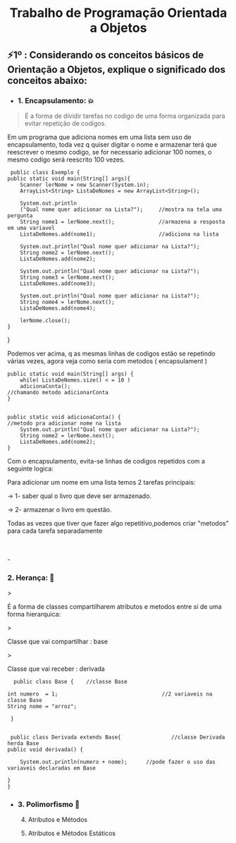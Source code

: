 <h1 align="center">Trabalho de Programação Orientada a  Objetos</h1>

<h2>⚡1º : Considerando os conceitos básicos de Orientação a Objetos, explique o significado dos conceitos abaixo:</h2>

- <h3> 1. Encapsulamento:  💥</h3>
> <p> É a forma de dividir tarefas no codigo de uma forma organizada para evitar repetição de codigos.</p>

<p>   Em um programa que adiciona nomes em uma lista sem uso de encapsulamento, toda vez q quiser digitar o nome e armazenar
terá que reescrever o mesmo codigo, se for necessario adicionar 100 nomes, o mesmo codigo será reescrito 100 vezes. </p>

     public class Exemplo {	
	public static void main(String[] args){
		Scanner lerNome = new Scanner(System.in);
		ArrayList<String> ListaDeNomes = new ArrayList<String>();
		
		System.out.println
		("Qual nome quer adicionar na Lista?");     //mostra na tela uma pergunta
		String nome1 = lerNome.next();              //armazena a resposta em uma variavel                   
		ListaDeNomes.add(nome1);                    //adiciona na lista
		
		System.out.println("Qual nome quer adicionar na Lista?");
		String nome2 = lerNome.next();
		ListaDeNomes.add(nome2);
		
		System.out.println("Qual nome quer adicionar na Lista?");
		String nome3 = lerNome.next();
		ListaDeNomes.add(nome3);
		
		System.out.println("Qual nome quer adicionar na Lista?");
		String nome4 = lerNome.next();
		ListaDeNomes.add(nome4);
		
		lerNome.close();
	}
}
<p>Podemos ver acima, q as mesmas linhas de codigos estão se repetindo várias vezes, agora veja como seria com metodos ( encapsulament ) <p>
	
	public static void main(String[] args) {
		while( ListaDeNomes.size() < = 10 )
		adicionaConta();                                          //chamando metodo adicionarConta
	}
	
					       
	public static void adicionaConta() {                              //metodo pra adicionar nome na lista
		System.out.println("Qual nome quer adicionar na Lista?");
		String nome2 = lerNome.next();
		ListaDeNomes.add(nome2);
	}
					       
<p>Com o encapsulamento, evita-se linhas de codigos repetidos com a seguinte logica:</p>
     
<p>Para adicionar um nome em uma lista temos 2 tarefas principais:</p>
<p> -> 1- saber qual o livro que deve ser armazenado.</p>
<p> -> 2- armazenar o livro em questão.</p>

<p>Todas as vezes que tiver que fazer algo repetitivo,podemos criar "metodos" para cada tarefa separadamente</p>

</br>
</br>
- <h3>2. Herança:  💫</h3>
> <p>É a forma de classes compartilharem atributos e metodos entre si de uma forma hierarquica:</p>
> <p>Classe que vai compartilhar : base </p>
> <p>Classe que vai receber : derivada </p>
  
      public class Base {    //classe Base
	
	int numero  = 1;                                 //2 variaveis na classe Base
	String nome = "arroz";   
	
     }
     
     
     public class Derivada extends Base{                //classe Derivada herda Base
	public void derivada() {
		
		System.out.println(numero + nome);      //pode fazer o uso das variaveis declaradas em Base
		
	}
    }
- <h3>3. Polimorfismo  🐸</h3>
     
    
    
    
    
    4. Atributos e Métodos
    
    5. Atributos e Métodos Estáticos





